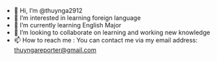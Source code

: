 - 👋 Hi, I’m @thuynga2912
- 👀 I’m interested in learning foreign language
- 🌱 I’m currently learning English Major
- 💞️ I’m looking to collaborate on learning and working new knowledge
- 📫 How to reach me : You can contact me via my email address: thuyngareporter@gmail.com

<!---
thuynga2912/thuynga2912 is a ✨ special ✨ repository because its `README.md` (this file) appears on your GitHub profile.
You can click the Preview link to take a look at your changes.
--->
